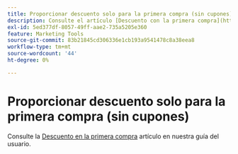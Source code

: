 ```yaml
---
title: Proporcionar descuento solo para la primera compra (sin cupones)
description: Consulte el artículo [Descuento con la primera compra](https://docs.magento.com/m2/ee/user_guide/marketing/price-rule-discount-first-purchase.html) en nuestra guía del usuario.
exl-id: 5ed377df-8057-49ff-aae2-735a5205e360
feature: Marketing Tools
source-git-commit: 83b21845cd306336e1cb193a9541478c8a38eea8
workflow-type: tm+mt
source-wordcount: '44'
ht-degree: 0%

---
```


# Proporcionar descuento solo para la primera compra (sin cupones)

Consulte la [Descuento en la primera compra](https://docs.magento.com/m2/ee/user_guide/marketing/price-rule-discount-first-purchase.html) artículo en nuestra guía del usuario.
